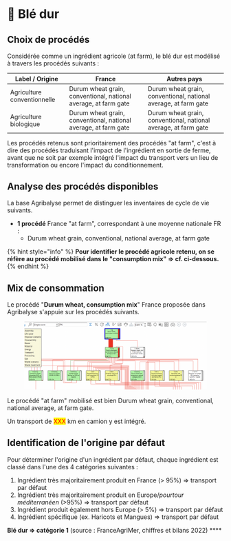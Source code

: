 # 🌾 Blé dur

## Choix de procédés

Considérée comme un ingrédient agricole (at farm), le blé dur est modélisé à travers les procédés suivants :&#x20;

| Label / Origine             | France                                                          | Autres pays                                                     |
| --------------------------- | --------------------------------------------------------------- | --------------------------------------------------------------- |
| Agriculture conventionnelle | Durum wheat grain, conventional, national average, at farm gate | Durum wheat grain, conventional, national average, at farm gate |
| Agriculture biologique      | Durum wheat grain, conventional, national average, at farm gate | Durum wheat grain, conventional, national average, at farm gate |

Les procédés retenus sont prioritairement des procédés "at farm", c'est à dire des procédés traduisant l'impact de l'ingrédient en sortie de ferme, avant que ne soit par exemple intégré l'impact du transport vers un lieu de transformation ou encore l'impact du conditionnement.

## Analyse des procédés disponibles

La base Agribalyse permet de distinguer les inventaires de cycle de vie suivants.&#x20;

* **1 procédé** France "at farm", correspondant à une moyenne nationale FR :&#x20;
  * Durum wheat grain, conventional, national average, at farm gate



{% hint style="info" %}
**Pour identifier le procédé agricole retenu, on se réfère au procédé mobilisé dans le "consumption mix" => cf. ci-dessous.**
{% endhint %}

## Mix de consommation

Le procédé "**Durum wheat, consumption mix**" France proposée dans Agribalyse s'appuie sur les procédés suivants.

<figure><img src="../../.gitbook/assets/ble dur.png" alt=""><figcaption></figcaption></figure>

Le procédé "at farm" mobilisé est bien Durum wheat grain, conventional, national average, at farm gate.

Un transport de <mark style="color:red;">XXX</mark> km en camion y est intégré.

## Identification de l'origine par défaut

Pour déterminer l'origine d'un ingrédient par défaut, chaque ingrédient est classé dans l'une des 4 catégories suivantes :&#x20;

1. Ingrédient très majoritairement produit en France (> 95%) => transport par défaut &#x20;
2. Ingrédient très majoritairement produit en Europe/_pourtour méditerranéen_ (>95%) => transport par défaut &#x20;
3. Ingrédient produit également hors Europe (> 5%) => transport par défaut &#x20;
4. Ingrédient spécifique (ex. Haricots et Mangues) => transport par défaut &#x20;

**Blé dur => catégorie 1** (source : FranceAgriMer, chiffres et bilans 2022) ****&#x20;
